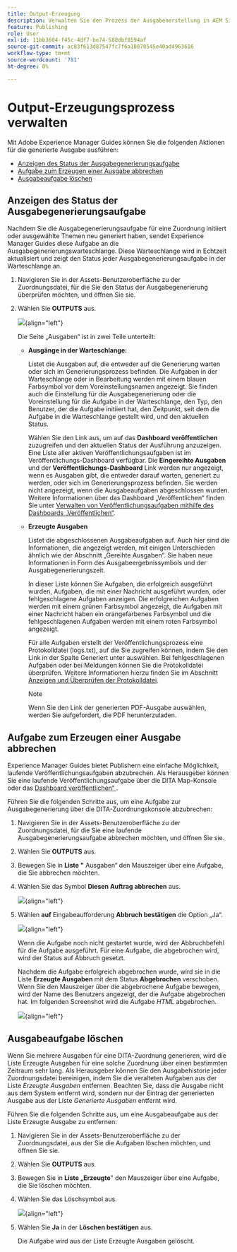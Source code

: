 ```yaml
---
title: Output-Erzeugung
description: Verwalten Sie den Prozess der Ausgabenerstellung in AEM Sites, PDF, HTML5, EPUB, Custom und JSON über DITA-OT-Plug-ins, native PDF-Veröffentlichung und FMPS in AEM Guides.
feature: Publishing
role: User
exl-id: 11bb3604-f45c-4df7-be74-588dbf8594af
source-git-commit: ac83f613d87547fc7f6a18070545e40ad4963616
workflow-type: tm+mt
source-wordcount: '781'
ht-degree: 0%

---
```


# Output-Erzeugungsprozess verwalten

Mit Adobe Experience Manager Guides können Sie die folgenden Aktionen für die generierte Ausgabe ausführen:

- [Anzeigen des Status der Ausgabegenerierungsaufgabe](#view-the-status-of-the-output-generation-task)
- [Aufgabe zum Erzeugen einer Ausgabe abbrechen](#cancel-an-output-generation-task)
- [Ausgabeaufgabe löschen](#delete-an-output-task)

## Anzeigen des Status der Ausgabegenerierungsaufgabe

Nachdem Sie die Ausgabegenerierungsaufgabe für eine Zuordnung initiiert oder ausgewählte Themen neu generiert haben, sendet Experience Manager Guides diese Aufgabe an die Ausgabegenerierungswarteschlange. Diese Warteschlange wird in Echtzeit aktualisiert und zeigt den Status jeder Ausgabegenerierungsaufgabe in der Warteschlange an.

1. Navigieren Sie in der Assets-Benutzeroberfläche zu der Zuordnungsdatei, für die Sie den Status der Ausgabegenerierung überprüfen möchten, und öffnen Sie sie.

1. Wählen Sie **OUTPUTS** aus.

   ![](images/output-queued.png){align="left"}

   Die Seite „Ausgaben“ ist in zwei Teile unterteilt:

   - **Ausgänge in der Warteschlange:**

     Listet die Ausgaben auf, die entweder auf die Generierung warten oder sich im Generierungsprozess befinden. Die Aufgaben in der Warteschlange oder in Bearbeitung werden mit einem blauen Farbsymbol vor dem Voreinstellungsnamen angezeigt. Sie finden auch die Einstellung für die Ausgabegenerierung oder die Voreinstellung für die Aufgabe in der Warteschlange, den Typ, den Benutzer, der die Aufgabe initiiert hat, den Zeitpunkt, seit dem die Aufgabe in die Warteschlange gestellt wird, und den aktuellen Status.

     Wählen Sie den Link aus, um auf das **Dashboard veröffentlichen** zuzugreifen und den aktuellen Status der Ausführung anzuzeigen. Eine Liste aller aktiven Veröffentlichungsaufgaben ist im Veröffentlichungs-Dashboard verfügbar. Die **Eingereihte Ausgaben** und der **Veröffentlichungs-Dashboard** Link werden nur angezeigt, wenn es Ausgaben gibt, die entweder darauf warten, generiert zu werden, oder sich im Generierungsprozess befinden. Sie werden nicht angezeigt, wenn die Ausgabeaufgaben abgeschlossen wurden. Weitere Informationen über das Dashboard „Veröffentlichen“ finden Sie unter [Verwalten von Veröffentlichungsaufgaben mithilfe des Dashboards „Veröffentlichen“](generate-output-publish-dashboard.md#).

   - **Erzeugte Ausgaben**

     Listet die abgeschlossenen Ausgabeaufgaben auf. Auch hier sind die Informationen, die angezeigt werden, mit einigen Unterschieden ähnlich wie der Abschnitt „Gereihte Ausgaben“. Sie haben neue Informationen in Form des Ausgabeergebnissymbols und der Ausgabegenerierungszeit.

     In dieser Liste können Sie Aufgaben, die erfolgreich ausgeführt wurden, Aufgaben, die mit einer Nachricht ausgeführt wurden, oder fehlgeschlagene Aufgaben anzeigen. Die erfolgreichen Aufgaben werden mit einem grünen Farbsymbol angezeigt, die Aufgaben mit einer Nachricht haben ein orangefarbenes Farbsymbol und die fehlgeschlagenen Aufgaben werden mit einem roten Farbsymbol angezeigt.

     Für alle Aufgaben erstellt der Veröffentlichungsprozess eine Protokolldatei \(logs.txt\), auf die Sie zugreifen können, indem Sie den Link in der Spalte Generiert unter auswählen. Bei fehlgeschlagenen Aufgaben oder bei Meldungen können Sie die Protokolldatei überprüfen. Weitere Informationen hierzu finden Sie im Abschnitt [Anzeigen und Überprüfen der Protokolldatei](generate-output-basic-troubleshooting.md#id1822G0P0CHS).

     >[!NOTE]
     >
     > Wenn Sie den Link der generierten PDF-Ausgabe auswählen, werden Sie aufgefordert, die PDF herunterzuladen.


## Aufgabe zum Erzeugen einer Ausgabe abbrechen

Experience Manager Guides bietet Publishern eine einfache Möglichkeit, laufende Veröffentlichungsaufgaben abzubrechen. Als Herausgeber können Sie eine laufende Veröffentlichungsaufgabe über die DITA Map-Konsole oder das [Dashboard veröffentlichen“ ](generate-output-publish-dashboard.md#).

Führen Sie die folgenden Schritte aus, um eine Aufgabe zur Ausgabegenerierung über die DITA-Zuordnungskonsole abzubrechen:

1. Navigieren Sie in der Assets-Benutzeroberfläche zu der Zuordnungsdatei, für die Sie eine laufende Ausgabegenerierungsaufgabe abbrechen möchten, und öffnen Sie sie.

1. Wählen Sie **OUTPUTS** aus.

1. Bewegen Sie in **Liste &quot;** Ausgaben“ den Mauszeiger über eine Aufgabe, die Sie abbrechen möchten.

1. Wählen Sie das Symbol **Diesen Auftrag abbrechen** aus.

   ![](images/cancel-publish-task-map-console.png){align="left"}

1. Wählen **auf** Eingabeaufforderung **Abbruch bestätigen** die Option „Ja“.

   ![](images/confirm-cancel-output-map-console.png){align="left"}

   Wenn die Aufgabe noch nicht gestartet wurde, wird der Abbruchbefehl für die Aufgabe ausgeführt. Für eine Aufgabe, die abgebrochen wird, wird der Status auf Abbruch gesetzt.

   Nachdem die Aufgabe erfolgreich abgebrochen wurde, wird sie in die Liste **Erzeugte Ausgaben** mit dem Status **Abgebrochen** verschoben. Wenn Sie den Mauszeiger über die abgebrochene Aufgabe bewegen, wird der Name des Benutzers angezeigt, der die Aufgabe abgebrochen hat. Im folgenden Screenshot wird die Aufgabe *HTML* abgebrochen.

   ![](images/cancelled-output-task.png){align="left"}


## Ausgabeaufgabe löschen

Wenn Sie mehrere Ausgaben für eine DITA-Zuordnung generieren, wird die Liste Erzeugte Ausgaben für eine solche Zuordnung über einen bestimmten Zeitraum sehr lang. Als Herausgeber können Sie den Ausgabehistorie jeder Zuordnungsdatei bereinigen, indem Sie die veralteten Aufgaben aus der Liste *Erzeugte Ausgaben* entfernen. Beachten Sie, dass die Ausgabe nicht aus dem System entfernt wird, sondern nur der Eintrag der generierten Ausgabe aus der Liste *Generierte Ausgaben* entfernt wird.

Führen Sie die folgenden Schritte aus, um eine Ausgabeaufgabe aus der Liste Erzeugte Ausgabe zu entfernen:

1. Navigieren Sie in der Assets-Benutzeroberfläche zu der Zuordnungsdatei, aus der Sie die Aufgaben löschen möchten, und öffnen Sie sie.

1. Wählen Sie **OUTPUTS** aus.

1. Bewegen Sie in **Liste „Erzeugte**&quot; den Mauszeiger über eine Aufgabe, die Sie löschen möchten.

1. Wählen Sie das Löschsymbol aus.

   ![](images/delete-output-task.png){align="left"}

1. Wählen Sie **Ja** in der **Löschen bestätigen** aus.

   Die Aufgabe wird aus der Liste Erzeugte Ausgaben gelöscht.

